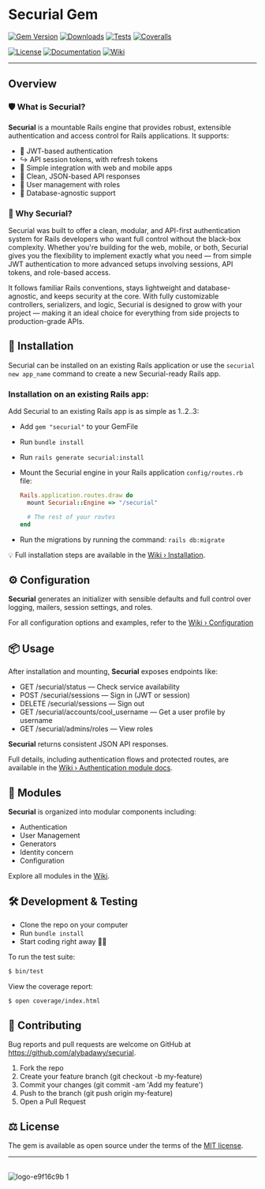 # Securial Gem

[![Gem Version](https://img.shields.io/gem/v/securial?logo=rubygems&logoColor=ffffff&logoSize=auto&label=version&color=violet&cacheSeconds=120)](https://rubygems.org/gems/securial)
[![Downloads](https://img.shields.io/gem/dt/securial.svg)](https://rubygems.org/gems/securial)
[![Tests](https://github.com/alybadawy/securial/actions/workflows/ci.yml/badge.svg)](https://github.com/alybadawy/securial/actions)
[![Coveralls](https://img.shields.io/coverallsCoverage/github/AlyBadawy/Securial?branch=main&logo=coveralls&logoColor=%233F5767&labelColor=ddeedd)
](https://coveralls.io/github/AlyBadawy/Securial?branch=main)


[![License](https://img.shields.io/badge/license-MIT-blue)](https://github.com/AlyBadawy/Securial?tab=MIT-1-ov-file#readme)
[![Documentation](https://img.shields.io/badge/yard-Documentation-cyan?style=flat&logo=readthedocs&logoColor=%238CA1AF&label=yard)](https://alybadawy.github.io/Securial/_index.html)
[![Wiki](https://img.shields.io/badge/Wiki-Github_Wiki-orange?style=flat&logo=wikibooks&logoColor=%23F5CD0E&label=Wiki)](https://github.com/alybadawy/securial/wiki)


---

## Overview

### 🛡️ What is Securial?

**Securial** is a mountable Rails engine that provides robust, extensible authentication and access control for Rails applications. It supports:

- 🔑 JWT-based authentication
- ↪️ API session tokens, with refresh tokens
- 🤳 Simple integration with web and mobile apps
- 🧹 Clean, JSON-based API responses
- 🧍 User management with roles
- 🫙 Database-agnostic support

### 👀 Why Securial?

Securial was built to offer a clean, modular, and API-first authentication system for Rails developers who want full control without the black-box complexity. Whether you're building for the web, mobile, or both, Securial gives you the flexibility to implement exactly what you need — from simple JWT authentication to more advanced setups involving sessions, API tokens, and role-based access.

It follows familiar Rails conventions, stays lightweight and database-agnostic, and keeps security at the core. With fully customizable controllers, serializers, and logic, Securial is designed to grow with your project — making it an ideal choice for everything from side projects to production-grade APIs.

## 🚀 Installation

Securial can be installed on an existing Rails application or use the `securial new app_name` command to create a new Securial-ready Rails app.

### Installation on an existing Rails app:

Add Securial to an existing Rails app is as simple as 1..2..3:

- Add `gem "securial"` to your GemFile
- Run `bundle install`
- Run `rails generate securial:install`
- Mount the Securial engine in your Rails application `config/routes.rb` file:

  ```ruby
  Rails.application.routes.draw do
    mount Securial::Engine => "/securial"

    # The rest of your routes
  end
  ```

- Run the migrations by running the command: `rails db:migrate`

💡 Full installation steps are available in the [Wiki › Installation](https://github.com/AlyBadawy/Securial/wiki/Installation).

## ⚙️ Configuration

**Securial** generates an initializer with sensible defaults and full control over logging, mailers, session settings, and roles.

For all configuration options and examples, refer to the [Wiki › Configuration](https://github.com/AlyBadawy/Securial/wiki/Configuration)

## 📦 Usage

After installation and mounting, **Securial** exposes endpoints like:

- GET /securial/status — Check service availability
- POST /securial/sessions — Sign in (JWT or session)
- DELETE /securial/sessions — Sign out
- GET /securial/accounts/cool_username — Get a user profile by username
- GET /securial/admins/roles — View roles

**Securial** returns consistent JSON API responses.

Full details, including authentication flows and protected routes, are available in the [Wiki › Authentication module docs](https://github.com/AlyBadawy/Securial/wiki/Authentication).

## 🧩 Modules

**Securial** is organized into modular components including:

- Authentication
- User Management
- Generators
- Identity concern
- Configuration

Explore all modules in the [Wiki](https://github.com/AlyBadawy/Securial/wiki).

## 🛠 Development & Testing

- Clone the repo on your computer
- Run `bundle install`
- Start coding right away 🏃‍♂️

To run the test suite:

```bash
$ bin/test
```

View the coverage report:

```bash
$ open coverage/index.html
```

## 🤝 Contributing

Bug reports and pull requests are welcome on GitHub at https://github.com/alybadawy/securial.

1. Fork the repo
2. Create your feature branch (git checkout -b my-feature)
3. Commit your changes (git commit -am 'Add my feature')
4. Push to the branch (git push origin my-feature)
5. Open a Pull Request

## ⚖️ License

The gem is available as open source under the terms of the [MIT license](https://github.com/AlyBadawy/Securial?tab=MIT-1-ov-file#readme).

---

\
![logo-e9f16c9b 1](https://github.com/AlyBadawy/AlyBadawy/assets/1198568/471e5332-f8d0-4b78-a333-7e207780ecc1)
